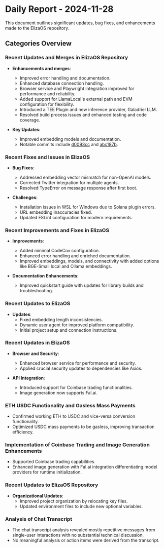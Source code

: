 # Daily Report - 2024-11-28

This document outlines significant updates, bug fixes, and enhancements made to the ElizaOS repository.

## Categories Overview

### Recent Updates and Merges in ElizaOS Repository

- **Enhancements and merges**:

  - Improved error handling and documentation.
  - Enhanced database connection handling.
  - Browser service and Playwright integration improved for performance and reliability.
  - Added support for LlamaLocal's external path and EVM configuration for flexibility.
  - Introduced a TEE Plugin and new inference provider, Galadriel LLM.
  - Resolved build process issues and enhanced testing and code coverage.

- **Key Updates**:
  - Improved embedding models and documentation.
  - Notable commits include [d0093cc](https://github.com/elizaOS/eliza/commit/d0093cc282207ff8ffc160dacca1540abda5c0d5) and [abc187b](https://github.com/elizaOS/eliza/commit/abc187b3dfcbb1f4e2926038153994128d493a19).

### Recent Fixes and Issues in ElizaOS

- **Bug Fixes**:

  - Addressed embedding vector mismatch for non-OpenAI models.
  - Corrected Twitter integration for multiple agents.
  - Resolved TypeError on message response after first boot.

- **Challenges**:
  - Installation issues in WSL for Windows due to Solana plugin errors.
  - URL embedding inaccuracies fixed.
  - Updated ESLint configuration for modern requirements.

### Recent Improvements and Fixes in ElizaOS

- **Improvements**:

  - Added minimal CodeCov configuration.
  - Enhanced error handling and enriched documentation.
  - Improved embeddings, models, and connectivity with added options like BGE-Small local and Ollama embeddings.

- **Documentation Enhancements**:
  - Improved quickstart guide with updates for library builds and troubleshooting.

### Recent Updates to ElizaOS

- **Updates**:
  - Fixed embedding length inconsistencies.
  - Dynamic user agent for improved platform compatibility.
  - Initial project setup and connection instructions.

### Recent Updates in ElizaOS

- **Browser and Security**:

  - Enhanced browser service for performance and security.
  - Applied crucial security updates to dependencies like Axios.

- **API Integration**:
  - Introduced support for Coinbase trading functionalities.
  - Image generation now supports Fal.ai.

### ETH USDC Functionality and Gasless Mass Payments

- Confirmed working ETH to USDC and vice-versa conversion functionality.
- Optimized USDC mass payments to be gasless, improving transaction efficiency.

### Implementation of Coinbase Trading and Image Generation Enhancements

- Supported Coinbase trading capabilities.
- Enhanced image generation with Fal.ai integration differentiating model providers for runtime initialization.

### Recent Updates to ElizaOS Repository

- **Organizational Updates**:
  - Improved project organization by relocating key files.
  - Updated environment files to include new optional variables.

### Analysis of Chat Transcript

- The chat transcript analysis revealed mostly repetitive messages from single-user interactions with no substantial technical discussion.
- No meaningful analysis or action items were derived from the transcript.
